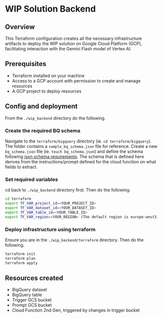 # WIP Solution Backend

## Overview

This Terraform configuration creates all the necessary infrastructure artifacts to deploy the WIP solution on Google Cloud Platform (GCP), facilitating interaction with the Gemini Flash model of Vertex AI.

## Prerequisites

- Terraform installed on your machine
- Access to a GCP account with permission to create and manage resources
- A GCP project to deploy resources

## Config and deployment

From the `./wip_backend` directory do the following.

### Create the required BQ schema

Navigate to the `terraform/bigquery` directory (ie. `cd terraform/bigquery`). The folder contains a `sample_bq_schema.json` file for reference. Create a new `bq_schema.json` file (ie. `touch bq_schema.json`) and define the schema following [json schema requirements](https://cloud.google.com/bigquery/docs/schemas#creating_a_JSON_schema_file). The schema that is defined here derives from the instructions/prompt defined for the cloud function on what fields to extract.

### Set required variables

cd back to `./wip_backend` directory first. Then do the following.

```bash
cd terraform
export TF_VAR_project_id=<YOUR_PROJECT_ID>
export TF_VAR_dataset_id=<YOUR_DATASET_ID>
export TF_VAR_table_id=<YOUR_TABLE_ID>
export TF_VAR_region=<YOUR_REGION> (The default region is europe-west3, only set this if you want to deploy to a different region)
```

### Deploy infrastructure using terraform

Ensure you are in the `./wip_backend/terraform` directory. Then do the following.

```bash
terraform init
terraform plan
terraform apply
```

## Resources created

- BigQuery dataset
- BigQuery table
- Trigger GCS bucket
- Prompt GCS bucket
- Cloud Function 2nd Gen, triggered by changes in trigger bucket

